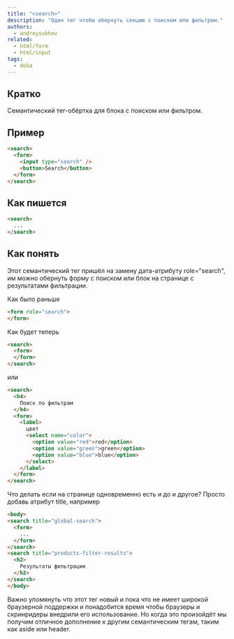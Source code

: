 ```yaml
---
title: "<search>"
description: "Один тег чтобы обернуть секцию с поиском или фильтром."
authors:
  - andreysukhov
related:
  - html/form
  - html/input
tags:
  - doka
---
```


## Кратко

Семантический тег-обёртка для блока с поиском или фильтром.

## Пример
```html
<search>
  <form>
    <input type="search" />
    <button>Search</button>
  </form>
</search>
```

## Как пишется
```html
<search>
  ...
</search>
```

## Как понять
Этот семантический тег пришёл на замену дата-атрибуту role="search",
им можно обернуть форму с поиском или блок на странице с результатами фильтрации.

Как было раньше
```html
<form role="search">
</form>
 ```

Как будет теперь
```html
<search>
  <form>
  </form>
</search>
 ```

или

```html
<search>
  <h4>
    Поиск по фильтрам
  </h4>
  <form>
    <label>
      цвет
      <select name="color">
        <option value="red">red</option>
        <option value="green">green</option>
        <option value="blue">blue</option>
      </select>
    </label>
  </form>
</search>
```

Что делать если на странице одновременно есть и до и другое? Просто добавь атрибут title, например
```html
<body>
<search title="global-search">
  <form>
    ...
  </form>
</search>
<search title="products-filter-results">
  <h2>
    Результаты фильтрации
  </h2>
</search>
</body>
```

Важно упомянуть что этот тег новый и пока что не имеет широкой браузерной поддержки и понадобится время
чтобы браузеры и скринридеры внедрили его использование. Но когда это произойдёт мы получим отличное
дополнение к другим семантическим тегам, таким как aside или header.

